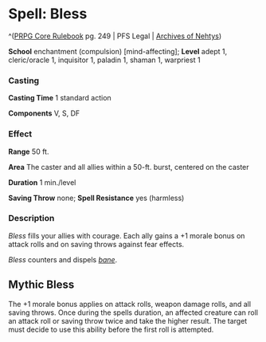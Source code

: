 # Spell: Bless

^([PRPG Core Rulebook][ss-bless] pg. 249 | PFS Legal | [Archives of Nehtys][sn-bless])

**School** enchantment (compulsion) [mind-affecting]; **Level** adept 1, cleric/oracle 1, inquisitor 1, paladin 1, shaman 1, warpriest 1

### Casting

**Casting Time** 1 standard action  

**Components** V, S, DF

### Effect

**Range** 50 ft.  

**Area** The caster and all allies within a 50-ft. burst, centered on the caster  

**Duration** 1 min./level  

**Saving Throw** none; **Spell Resistance** yes (harmless)

### Description

_Bless_ fills your allies with courage. Each ally gains a +1 morale bonus on attack rolls and on saving throws against fear effects.  

_Bless_ counters and dispels _[bane]_.

## Mythic Bless

The +1 morale bonus applies on attack rolls, weapon damage rolls, and all saving throws. Once during the spells duration, an affected creature can roll an attack roll or saving throw twice and take the higher result. The target must decide to use this ability before the first roll is attempted.

[ss-bless]: http://paizo.com/pathfinderRPG/v57
[sn-bless]: http://www.archivesofnethys.com/SpellDisplay.aspx?ItemName=Bless
[bane]: http://www.archivesofnethys.com/SpellDisplay.aspx?ItemName=bane